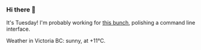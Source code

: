 ### Hi there :wave:

It's Tuesday! I'm probably working for [this bunch](https://github.com/kohofinancial), polishing a command line interface.

Weather in Victoria BC: sunny, at +11°C.
